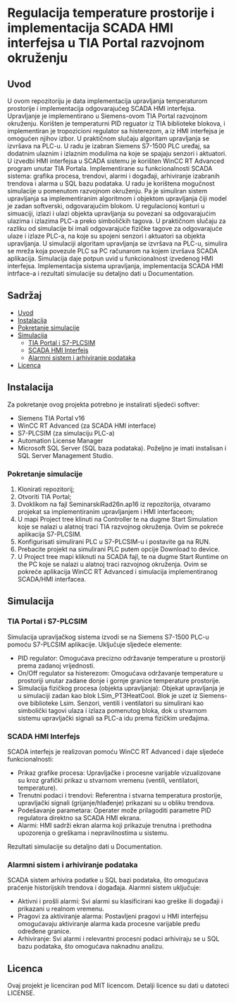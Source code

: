 # Regulacija temperature prostorije i implementacija SCADA HMI interfejsa u TIA Portal razvojnom okruženju 

## Uvod
U ovom repozitoriju je data implementacija upravljanja temperaturom prostorije i implementacija odgovarajućeg SCADA HMI interfejsa. 
Upravljanje je implementirano u Siemens-ovom TIA Portal razvojnom okruženju. Korišten je temperaturni PID reguator iz TIA biblioteke blokova, i implementiran je tropozicioni regulator sa histerezom, a iz HMI interfejsa je omogućen njihov izbor. U praktičnom slučaju algoritam upravljanja se izvršava na PLC-u. U radu je izabran Siemens S7-1500 PLC uređaj, sa dodatnim ulaznim i izlaznim modulima na koje se spajaju senzori i aktuatori.
U izvedbi HMI interfejsa u SCADA sistemu je korišten WinCC RT Advanced program unutar TIA Portala. Implementirane su funkcionalnosti SCADA sistema: grafika procesa, trendovi, alarmi i događaji, arhiviranje izabranih trendova i alarma u SQL bazu podataka. 
U radu je korištena mogučnost simulacije u pomenutom razvojnom okruženju. Pa je simuliran sistem upravljanja sa implementiranim algoritmom i objektom upravljanja čiji model je zadan softverski, odgovarajućim blokom. U regulacionoj konturi u simuaciji, izlazi i ulazi objekta upravljanja su povezani sa odgovarajućim ulazima i izlazima PLC-a preko simboličkih tagova. U praktičnom slučaju za razliku od simulacije bi imali odgovarajuće fizičke tagove za odgovarajuće ulaze i izlaze PLC-a, na koje su spojeni senzori i aktuatori sa objekta upravljanja. U simulaciji algoritam upravljanja se izvršava na PLC-u, simulira se mreža koja povezule PLC sa PC računarom na kojem izvršava SCADA aplikacija. Simulacija daje potpun uvid u funkcionalnost izvedenog HMI interfejsa.
Implementacija sistema upravljanja, implementacija SCADA HMI intrface-a i rezultati simulacije su detaljno dati u Documentation.

## Sadržaj
- [Uvod](#uvod)
- [Instalacija](#instalacija)
- [Pokretanje simulacije](#pokretanje-simulacije)
- [Simulacija](#simulacija)
  - [TIA Portal i S7-PLCSIM](#tia-portal-i-s7-plcsim)
  - [SCADA HMI Interfejs](#scada-hmi-interfejs)
  - [Alarmni sistem i arhiviranje podataka](#alarmni-sistem-i-arhiviranje-podataka)
- [Licenca](#licenca)

## Instalacija
Za pokretanje ovog projekta potrebno je instalirati sljedeći softver:
- Siemens TIA Portal v16
- WinCC RT Advanced (za SCADA HMI interface)
- S7-PLCSIM (za simulaciju PLC-a)
- Automation License Manager
- Microsoft SQL Server (SQL baza podataka). Poželjno je imati instalisan i SQL Server Management Studio.

### Pokretanje simulacije
1. Klonirati repozitorij;
2. Otvoriti TIA Portal;
3. Dvoklikom na fajl SeminarskiRad26n.ap16 iz repozitorija, otvaramo projekat sa implementiranim upravljanjem i HMI interfaceom;
4. U mapi Project tree klinuti na Controller te na dugme Start Simulation koje se nalazi u alatnoj traci TIA razvojnog okruženja. Ovim se pokreće aplikacija S7-PLCSIM.
5. Konfigurisati simulirani PLC u S7-PLCSIM-u i postavite ga na RUN.
6. Prebacite projekt na simulirani PLC putem opcije Download to device.
7. U Project tree mapi kliknuti na SCADA fajl, te na dugme Start Runtime on the PC koje se nalazi u alatnoj traci razvojnog okruženja. Ovim se pokreće aplikacija WinCC RT Advanced i simulacija implementiranog SCADA/HMI interfacea.

## Simulacija
### TIA Portal i S7-PLCSIM
Simulacija upravljačkog sistema izvodi se na Siemens S7-1500 PLC-u pomoću S7-PLCSIM aplikacije. Uključuje sljedeće elemente:
- PID regulator: Omogućava precizno održavanje temperature u prostoriji prema zadanoj vrijednosti.
- On/Off regulator sa histerezom: Omogućava održavanje temperature u prostoriji unutar zadane donje i gornje granice temperature prostorije.
- Simulacija fizičkog procesa (objekta upravljanja): Objekat upravljanja je u simulaciji zadan kao blok LSim_PT3HeatCool. Blok je uzet iz Siemens-ove biblioteke Lsim. Senzori, ventili i ventilatori su simulirani kao simbolički tagovi ulaza i izlaza pomenutog bloka, dok u stvarnom sistemu upravljački signali sa PLC-a idu prema fizičkim uređajima.

### SCADA HMI Interfejs
SCADA interfejs je realizovan pomoću WinCC RT Advanced i daje sljedeće funkcionalnosti:
- Prikaz grafike procesa: Upravljačke i procesne varijable vizualizovane su kroz grafički prikaz u stvarnom vremenu (ventili, ventilatori, temperature).
- Trenutni podaci i trendovi: Referentna i stvarna temperatura prostorije, upravljački signali (grijanje/hlađenje) prikazani su u obliku trendova.
- Podešavanje parametara: Operater može prilagoditi parametre PID regulatora direktno sa SCADA HMI ekrana. 
- Alarmi: HMI sadrži ekran alarma koji prikazuje trenutna i prethodna upozorenja o greškama i nepravilnostima u sistemu.

Rezultati simulacije su detaljno dati u Documentation.

### Alarmni sistem i arhiviranje podataka
SCADA sistem arhivira podatke u SQL bazi podataka, što omogućava praćenje historijskih trendova i događaja. Alarmni sistem uključuje:
- Aktivni i prošli alarmi: Svi alarmi su klasificirani kao greške ili događaji i prikazani u realnom vremenu.
- Pragovi za aktiviranje alarma: Postavljeni pragovi u HMI interfejsu omogućavaju aktiviranje alarma kada procesne varijable pređu određene granice.
- Arhiviranje: Svi alarmi i relevantni procesni podaci arhiviraju se u SQL bazu podataka, što omogućava naknadnu analizu.

## Licenca
Ovaj projekt je licenciran pod MIT licencom. Detalji licence su dati u datoteci LICENSE.
